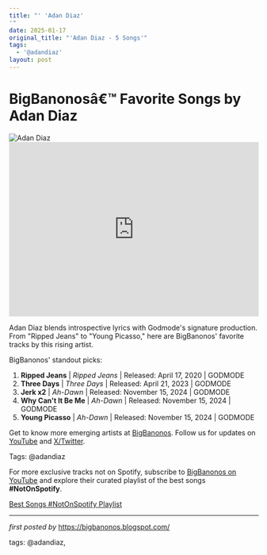 ```yaml
---
title: "' 'Adan Diaz'
'"
date: 2025-01-17
original_title: "'Adan Diaz - 5 Songs'"
tags:
  - '@adandiaz'
layout: post
---
```

<!-- Title of the Post -->
<h1 >BigBanonosâ€™ Favorite Songs by Adan Diaz</h1> <!-- Featured Image -->
<div > <img src="https://i.scdn.co/image/ab67616d00001e0251b6a8a6e3343d38b15db74f" alt="Adan Diaz">
</div> <!-- Spotify Embed -->
<div > <iframe src="https://open.spotify.com/embed/playlist/6FM4EDwDPDs33X68AksIku?utm_source=generator" width="100%" height="352" frameBorder="0" allowfullscreen="" allow="autoplay; clipboard-write; encrypted-media; fullscreen; picture-in-picture" loading="lazy"></iframe>
</div> <!-- Introductory Text -->
<p >Adan Diaz blends introspective lyrics with Godmode's signature production. From "Ripped Jeans" to "Young Picasso," here are BigBanonos' favorite tracks by this rising artist.</p> <!-- Song Highlights -->
<div > <p>BigBanonos' standout picks:</p> <ol> <li><strong>Ripped Jeans</strong> | <em>Ripped Jeans</em> | Released: April 17, 2020 | GODMODE</li> <li><strong>Three Days</strong> | <em>Three Days</em> | Released: April 21, 2023 | GODMODE</li> <li><strong>Jerk x2</strong> | <em>Ah-Dawn</em> | Released: November 15, 2024 | GODMODE</li> <li><strong>Why Can't It Be Me</strong> | <em>Ah-Dawn</em> | Released: November 15, 2024 | GODMODE</li> <li><strong>Young Picasso</strong> | <em>Ah-Dawn</em> | Released: November 15, 2024 | GODMODE</li> </ol>
</div> <!-- Footer Links -->
<div > <p>Get to know more emerging artists at <a href="https://bigbanonos.blogspot.com/" target="_blank">BigBanonos</a>. Follow us for updates on <a href="https://www.youtube.com/@BigBanonos" target="_blank">YouTube</a> and <a href="https://x.com/bigbanonos" target="_blank">X/Twitter</a>.</p>
</div> <!-- Tags -->
<p >Tags: @adandiaz</p>

<!--Subscribe and Playlist Links-->
<div>
    <p>For more exclusive tracks not on Spotify, subscribe to <a href="https://www.youtube.com/@BigBanonos" target="_blank">BigBanonos on YouTube</a> and explore their curated playlist of the best songs <strong>#NotOnSpotify</strong>.</p>
    <p><a href="https://www.youtube.com/playlist?list=PLtuNtuTatqI0kFahUCbtbfenC_ET5O_tr" target="_blank">Best Songs #NotOnSpotify Playlist<br /></a></p></div>

<hr />

<p><em>first posted by</em> <a href="https://bigbanonos.blogspot.com/" rel="noopener" target="_new">https://bigbanonos.blogspot.com/</a></p>

<p>tags: @adandiaz,</p>
